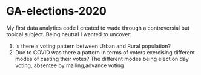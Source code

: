 # GA-elections-2020
My first data analytics code I created  to wade through a controversial but topical subject. Being neutral I wanted to uncover:
1. Is there a voting pattern between Urban and Rural population?
2. Due to COVID was there a pattern in terms of voters exercising different modes of casting their votes? The different modes being election day voting, 
   absentee by mailing,advance voting
